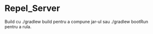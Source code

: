 # Repel_Server

Build cu ./gradlew build pentru a compune jar-ul  sau  ./gradlew bootRun pentru a rula.
